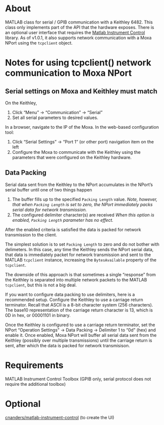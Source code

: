 # About

MATLAB class for serial / GPIB communication with a Keithley 6482.  This class only implements part of the API that the hardware exposes. There is an optional user interface that requires the [Matlab Instrument Control](https://github.com/cnanders/matlab-instrument-control) library.  As of v1.0.1, it also supports network communication with a Moxa NPort using the `tcpclient` object.

# Notes for using tcpclient() network communication to Moxa NPort

## Serial settings on Moxa and Keithley must match

On the Keithley, 

1. Click “Menu” -> “Communication” -> “Serial”  
2. Set all serial parameters to desired values.  

In a browser, navigate to the IP of the Moxa.  In the web-based configuration tool:

1. Click “Serial Settings” -> “Port 1” (or other port) navigation item on the left
2. Configure the Moxa to communicate with the Keithley using the parameters that were configured on the Keithley hardware.

## Data Packing

Serial data sent from the Keithley to the NPort accumulates in the NPort’s serial buffer until one of two things happen

1. The buffer fills up to the specified `Packing Length` value.  *Note, however, that when `Packing Length` is set to zero, the NPort immediately packs serial data for network transmission.*
2. The configured delimiter character(s) are received *When this option is enabled, `Packing Length` parameter has no effect.*


After the enabled criteria is satisfied the data is packed for network transmission to the client. 

The simplest solution is to set `Packing Length` to zero and do not bother with delimeters.  In this case, any time the Keithley sends the NPort serial data, that data is immediately packet for network transmission and sent to the MATLAB `tcpclient` instance, increasing the `BytesAvailable` property of the `tcpclient`.  

The downside of this approach is that sometimes a single “response” from the Keithley is separated into multiple network packets to the MATLAB `tcpclient`, but this is not a big deal.

If you want to configure data packing to use delimiters, here is a recommended setup. Configure the Keithley to use a carriage return terminator. Recall that ASCII is a 8-bit character system (256 characters).  The base10 representation of the carriage return character is 13, which is 0D in hex, or 00001101 in binary.  

Once the Keithley is configured to use a carriage return terminator, set the NPort “Operation Settings” -> Data Packing -> Delimiter 1 to “0d” (hex) and enable it.  Once enabled, Moxa NPort will buffer all serial data sent from the Keithley (possibly over multiple transmissions) until the carriage return is sent, after which the data is packed for network transmisison. 

# Requirements

MATLAB Instrument Control Toolbox (GPIB only, serial protocol does not require the additional toolbox)

# Optional

[cnanders/matlab-instrument-control](https://github.com/cnanders/matlab-instrument-control) (to create the UI)